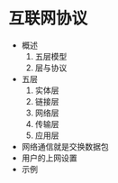 # 互联网协议

+ 概述
    1. 五层模型
    2. 层与协议
+ 五层
    1. 实体层
    2. 链接层
    3. 网络层
    4. 传输层
    5. 应用层
+ 网络通信就是交换数据包
+ 用户的上网设置
+ 示例
